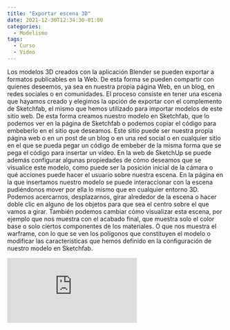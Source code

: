 ```yaml
---
title: "Exportar escena 3D"
date: 2021-12-30T12:34:30-01:00
categories:
  - Modelismo
tags:
  - Curso
  - Video
---
```


Los modelos 3D creados con la aplicación Blender se pueden exportar a formatos publicables en la Web.
De esta forma se pueden compartir con quienes deseemos, ya sea en nuestra propia página Web, en un blog, en redes sociales o en comunidades.
El proceso consiste en tener una escena que hayamos creado y elegimos la opción de exportar con el complemento de Sketchfab, el mismo que hemos utilizado para importar modelos de este sitio web.
De esta forma creamos nuestro modelo en Sketchfab, que lo podemos ver en la página de Sketchfab o podemos copiar el código para embeberlo en el sitio que deseamos. Este sitio puede ser nuestra propia página web o en un post de un blog o en una red social o en cualquier sitio en el que se pueda pegar un código de embeber de la misma forma que se pega el código para insertar un vídeo.
En la web de SketchUp se puede además configurar algunas propiedades de cómo deseamos que se visualice este modelo, como puede ser la posición inicial de la cámara o qué acciones puede hacer el usuario sobre nuestra escena.
En la página en la que insertamos nuestro modelo se puede interaccionar con la escena pudiéndonos mover por ella lo mismo que en cualquier entorno 3D. Podemos acercarnos, desplazarnos, girar alrededor de la escena o hacer doble clic en alguno de los objetos para que sea el centro sobre el que vamos a girar. También podemos cambiar cómo visualizar esta escena, por ejemplo que nos muestra con el acabado final, que muestra solo el color base o solo ciertos componentes de los materiales. O que nos muestra el warframe, con lo que se ven los polígonos que constituyen el modelo o modificar las características que hemos definido en la configuración de nuestro modelo en Sketchfab.

<div class="sketchfab-embed-wrapper style="width: 100%; height: 470px;" sketchfabembed"> <iframe class="sketchfabembed" title="Scene1 Carentan" frameborder="0" allowfullscreen mozallowfullscreen="true" webkitallowfullscreen="true" allow="autoplay; fullscreen; xr-spatial-tracking" xr-spatial-tracking execution-while-out-of-viewport execution-while-not-rendered web-share src="https://sketchfab.com/models/cae040d800b045909d4d04e9abc55a5a/embed?camera=0"> </iframe> </div>                        
